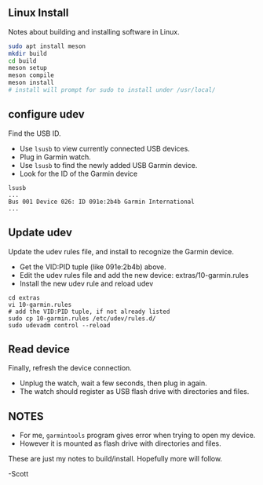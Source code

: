 
## Linux Install

Notes about building and installing software in Linux.


```sh
sudo apt install meson
mkdir build
cd build
meson setup
meson compile
meson install
# install will prompt for sudo to install under /usr/local/
```

## configure udev

Find the USB ID.

 - Use `lsusb` to view currently connected USB devices.
 - Plug in Garmin watch.
 - Use `lsusb` to find the newly added USB Garmin device.
 - Look for the ID of the Garmin device

```
lsusb
...
Bus 001 Device 026: ID 091e:2b4b Garmin International
...
```

## Update udev

Update the udev rules file, and install to recognize the Garmin device.

 - Get the VID:PID tuple (like 091e:2b4b) above.
 - Edit the udev rules file and add the new device: extras/10-garmin.rules
 - Install the new udev rule and reload udev

```
cd extras
vi 10-garmin.rules
# add the VID:PID tuple, if not already listed
sudo cp 10-garmin.rules /etc/udev/rules.d/
sudo udevadm control --reload
```

## Read device

Finally, refresh the device connection.

 - Unplug the watch, wait a few seconds, then plug in again.
 - The watch should register as USB flash drive with directories and files.


## NOTES

 - For me, `garmintools` program gives error when trying to open my device.
 - However it is mounted as flash drive with directories and files.


These are just my notes to build/install. Hopefully more will follow.

-Scott 
